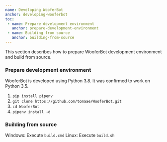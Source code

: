 ```yaml
---
name: Developing WooferBot
anchor: developing-wooferbot
toc: 
 - name: Prepare development environment
   anchor: prepare-development-environment
 - name: Building from source
   anchor: building-from-source
---
```

This section describes how to prepare WooferBot development environment and build from source.

### Prepare development environment
WooferBot is developed using Python 3.8. It was confirmed to work on Python 3.5.
1. `pip install pipenv`
2. `git clone https://github.com/tomaae/WooferBot.git`
3. `cd WooferBot`
4. `pipenv install -d`


### Building from source
Windows: Execute `build.cmd`
Linux: Execute `build.sh`
